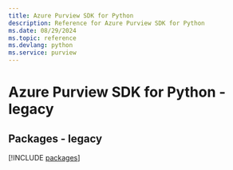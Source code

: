 ```yaml
---
title: Azure Purview SDK for Python
description: Reference for Azure Purview SDK for Python
ms.date: 08/29/2024
ms.topic: reference
ms.devlang: python
ms.service: purview
---
```

# Azure Purview SDK for Python - legacy
## Packages - legacy
[!INCLUDE [packages](purview-index.md)]